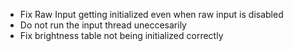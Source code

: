 * Fix Raw Input getting initialized even when raw input is disabled
* Do not run the input thread uneccesarily
* Fix brightness table not being initialized correctly